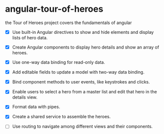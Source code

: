 # angular-tour-of-heroes
the Tour of Heroes project covers the fundamentals of angular

- [x] Use built-in Angular directives to show and hide elements and display lists of hero data.
- [x] Create Angular components to display hero details and show an array of heroes.
- [x] Use one-way data binding for read-only data.
- [x] Add editable fields to update a model with two-way data binding.
- [x] Bind component methods to user events, like keystrokes and clicks.
- [x] Enable users to select a hero from a master list and edit that hero in the details view.
- [x] Format data with pipes.
- [x] Create a shared service to assemble the heroes.
- [ ] Use routing to navigate among different views and their components.

